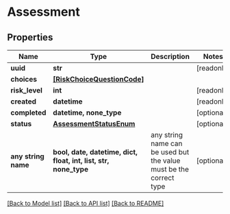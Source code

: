 # Assessment


## Properties
Name | Type | Description | Notes
------------ | ------------- | ------------- | -------------
**uuid** | **str** |  | [readonly] 
**choices** | [**[RiskChoiceQuestionCode]**](RiskChoiceQuestionCode.md) |  | 
**risk_level** | **int** |  | [readonly] 
**created** | **datetime** |  | [readonly] 
**completed** | **datetime, none_type** |  | [optional] 
**status** | [**AssessmentStatusEnum**](AssessmentStatusEnum.md) |  | [optional] 
**any string name** | **bool, date, datetime, dict, float, int, list, str, none_type** | any string name can be used but the value must be the correct type | [optional]

[[Back to Model list]](../README.md#documentation-for-models) [[Back to API list]](../README.md#documentation-for-api-endpoints) [[Back to README]](../README.md)


